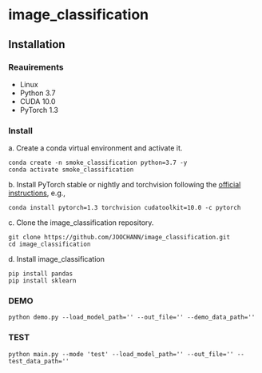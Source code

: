 # image_classification


## Installation

### Reauirements

- Linux
- Python 3.7
- CUDA 10.0
- PyTorch 1.3

### Install

a. Create a conda virtual environment and activate it.

```shell
conda create -n smoke_classification python=3.7 -y
conda activate smoke_classification
```
b. Install PyTorch stable or nightly and torchvision following the [official instructions](https://pytorch.org/), e.g.,

```shell
conda install pytorch=1.3 torchvision cudatoolkit=10.0 -c pytorch
```

c. Clone the image_classification repository.

```shell
git clone https://github.com/JOOCHANN/image_classification.git
cd image_classification
```

d. Install image_classification

```shell
pip install pandas
pip install sklearn
```

### DEMO

```shell
python demo.py --load_model_path='' --out_file='' --demo_data_path=''
```

### TEST

```shell
python main.py --mode 'test' --load_model_path='' --out_file='' --test_data_path=''
```
